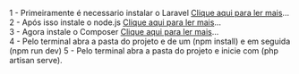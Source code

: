 1 - Primeiramente é necessario instalar o Laravel <a href="https://laravel.com/docs/10.x/installation">Clique aqui para ler mais</a>...<br>
2 - Após isso instale o node.js <a href="https://nodejs.org/en">Clique aqui para ler mais</a>...<br>
3 - Agora instale o Composer <a href="https://getcomposer.org">Clique aqui para ler mais</a>...<br>
4 - Pelo terminal abra a pasta do projeto e de um (npm install) e em seguida (npm run dev)
5 - Pelo terminal abra a pasta do projeto e inicie com (php artisan serve). <br>


